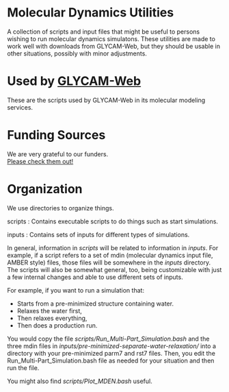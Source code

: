 # Molecular Dynamics Utilities
A collection of scripts and input files that might be useful to persons
wishing to run molecular dynamics simulatons.  These utilities are made
to work well with downloads from GLYCAM-Web, but they should be usable
in other situations, possibly with minor adjustments.

# Used by [GLYCAM-Web](https/glycam.org)

These are the scripts used by GLYCAM-Web in its molecular modeling services.

# Funding Sources

We are very grateful to our funders.  
[Please check them out!](https://github.com/GLYCAM-Web/website/blob/master/funding.md)

# Organization 

We use directories to organize things.

scripts
: Contains executable scripts to do things such as start simulations.

inputs
: Contains sets of inputs for different types of simulations.

In general, information in _scripts_ will be related to information
in _inputs_.  For example, if a script refers to a set of mdin 
(molecular dynamics input file, AMBER style) files, those files 
will be somewhere in the _inputs_ directory.  The scripts will also
be somewhat general, too, being customizable with just a few
internal changes and able to use different sets of inputs.

For example, if you want to run a simulation that:
* Starts from a pre-minimized structure containing water.
* Relaxes the water first,
* Then relaxes everything,
* Then does a production run.

You would copy the file
_scripts/Run_Multi-Part_Simulation.bash_ 
and the three mdin files in 
_inputs/pre-minimized-separate-water-relaxation/_
into a directory with your pre-minimized parm7 and rst7 files.
Then, you edit the Run_Multi-Part_Simulation.bash file as 
needed for your situation and then run the file.

You might also find _scripts/Plot_MDEN.bash_ useful.

